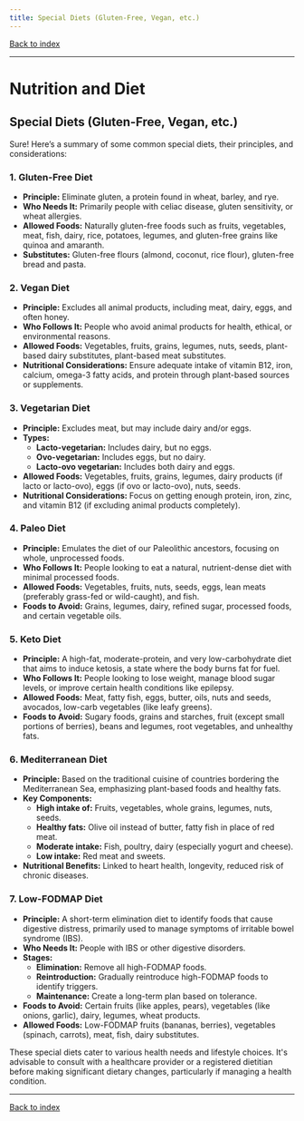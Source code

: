 ```yaml
---
title: Special Diets (Gluten-Free, Vegan, etc.)
---
```


[Back to index](index.html)

---
# Nutrition and Diet
## Special Diets (Gluten-Free, Vegan, etc.)

Sure! Here’s a summary of some common special diets, their principles, and considerations:

### 1. **Gluten-Free Diet**
- **Principle:** Eliminate gluten, a protein found in wheat, barley, and rye.
- **Who Needs It:** Primarily people with celiac disease, gluten sensitivity, or wheat allergies.
- **Allowed Foods:** Naturally gluten-free foods such as fruits, vegetables, meat, fish, dairy, rice, potatoes, legumes, and gluten-free grains like quinoa and amaranth.
- **Substitutes:** Gluten-free flours (almond, coconut, rice flour), gluten-free bread and pasta.

### 2. **Vegan Diet**
- **Principle:** Excludes all animal products, including meat, dairy, eggs, and often honey.
- **Who Follows It:** People who avoid animal products for health, ethical, or environmental reasons.
- **Allowed Foods:** Vegetables, fruits, grains, legumes, nuts, seeds, plant-based dairy substitutes, plant-based meat substitutes.
- **Nutritional Considerations:** Ensure adequate intake of vitamin B12, iron, calcium, omega-3 fatty acids, and protein through plant-based sources or supplements.

### 3. **Vegetarian Diet**
- **Principle:** Excludes meat, but may include dairy and/or eggs.
- **Types:** 
  - **Lacto-vegetarian:** Includes dairy, but no eggs.
  - **Ovo-vegetarian:** Includes eggs, but no dairy.
  - **Lacto-ovo vegetarian:** Includes both dairy and eggs.
- **Allowed Foods:** Vegetables, fruits, grains, legumes, dairy products (if lacto or lacto-ovo), eggs (if ovo or lacto-ovo), nuts, seeds.
- **Nutritional Considerations:** Focus on getting enough protein, iron, zinc, and vitamin B12 (if excluding animal products completely).

### 4. **Paleo Diet**
- **Principle:** Emulates the diet of our Paleolithic ancestors, focusing on whole, unprocessed foods.
- **Who Follows It:** People looking to eat a natural, nutrient-dense diet with minimal processed foods.
- **Allowed Foods:** Vegetables, fruits, nuts, seeds, eggs, lean meats (preferably grass-fed or wild-caught), and fish.
- **Foods to Avoid:** Grains, legumes, dairy, refined sugar, processed foods, and certain vegetable oils.

### 5. **Keto Diet**
- **Principle:** A high-fat, moderate-protein, and very low-carbohydrate diet that aims to induce ketosis, a state where the body burns fat for fuel.
- **Who Follows It:** People looking to lose weight, manage blood sugar levels, or improve certain health conditions like epilepsy.
- **Allowed Foods:** Meat, fatty fish, eggs, butter, oils, nuts and seeds, avocados, low-carb vegetables (like leafy greens).
- **Foods to Avoid:** Sugary foods, grains and starches, fruit (except small portions of berries), beans and legumes, root vegetables, and unhealthy fats.

### 6. **Mediterranean Diet**
- **Principle:** Based on the traditional cuisine of countries bordering the Mediterranean Sea, emphasizing plant-based foods and healthy fats.
- **Key Components:** 
  - **High intake of:** Fruits, vegetables, whole grains, legumes, nuts, seeds.
  - **Healthy fats:** Olive oil instead of butter, fatty fish in place of red meat.
  - **Moderate intake:** Fish, poultry, dairy (especially yogurt and cheese).
  - **Low intake:** Red meat and sweets.
- **Nutritional Benefits:** Linked to heart health, longevity, reduced risk of chronic diseases.

### 7. **Low-FODMAP Diet**
- **Principle:** A short-term elimination diet to identify foods that cause digestive distress, primarily used to manage symptoms of irritable bowel syndrome (IBS).
- **Who Needs It:** People with IBS or other digestive disorders.
- **Stages:** 
  - **Elimination:** Remove all high-FODMAP foods.
  - **Reintroduction:** Gradually reintroduce high-FODMAP foods to identify triggers.
  - **Maintenance:** Create a long-term plan based on tolerance.
- **Foods to Avoid:** Certain fruits (like apples, pears), vegetables (like onions, garlic), dairy, legumes, wheat products.
- **Allowed Foods:** Low-FODMAP fruits (bananas, berries), vegetables (spinach, carrots), meat, fish, dairy substitutes.

These special diets cater to various health needs and lifestyle choices. It's advisable to consult with a healthcare provider or a registered dietitian before making significant dietary changes, particularly if managing a health condition.

---
[Back to index](index.html)
